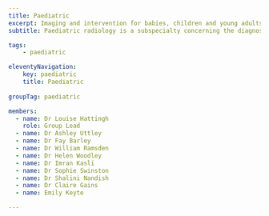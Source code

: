 ```yaml
---
title: Paediatric
excerpt: Imaging and intervention for babies, children and young adults
subtitle: Paediatric radiology is a subspecialty concerning the diagnostic imaging and interventional management of diseases arising in utero through to early adult life.

tags: 
    - paediatric

eleventyNavigation:
    key: paediatric
    title: Paediatric
    
groupTag: paediatric

members:
  - name: Dr Louise Hattingh
    role: Group Lead
  - name: Dr Ashley Uttley
  - name: Dr Fay Barley
  - name: Dr William Ramsden
  - name: Dr Helen Woodley
  - name: Dr Imran Kasli
  - name: Dr Sophie Swinston
  - name: Dr Shalini Nandish
  - name: Dr Claire Gains
  - name: Emily Keyte

---
```

